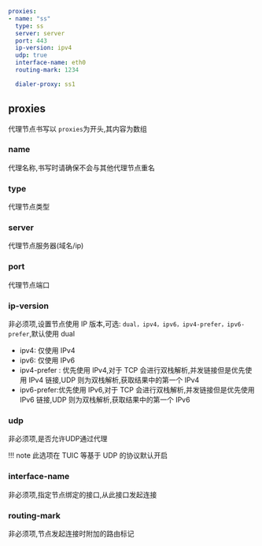 ```yaml
proxies:
- name: "ss"
  type: ss
  server: server
  port: 443
  ip-version: ipv4
  udp: true
  interface-name: eth0
  routing-mark: 1234

  dialer-proxy: ss1
```

## proxies

代理节点书写以 `proxies`为开头,其内容为数组

### name

代理名称,书写时请确保不会与其他代理节点重名

### type

代理节点类型

### server

代理节点服务器(域名/ip)

### port

代理节点端口

### ip-version

非必须项,设置节点使用 IP 版本,可选: `dual，ipv4，ipv6，ipv4-prefer，ipv6-prefer`,默认使用 dual

* ipv4: 仅使用 IPv4
* ipv6: 仅使用 IPv6
* ipv4-prefer : 优先使用 IPv4,对于 TCP 会进行双栈解析,并发链接但是优先使用 IPv4 链接,UDP 则为双栈解析,获取结果中的第一个 IPv4
* ipv6-prefer:优先使用 IPv6,对于 TCP 会进行双栈解析,并发链接但是优先使用 IPv6 链接,UDP 则为双栈解析,获取结果中的第一个 IPv6

### udp

非必须项,是否允许UDP通过代理

!!! note
    此选项在 TUIC 等基于 UDP 的协议默认开启

### interface-name

非必须项,指定节点绑定的接口,从此接口发起连接

### routing-mark

非必须项,节点发起连接时附加的路由标记
